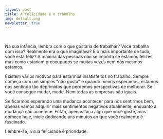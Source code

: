 ```yaml
---
layout: post
title: A felicidade e o trabalho
img: default.png
newsletter: true
---
```


<br/>

Na sua infância, lembra com o que gostaria de trabalhar? Você trabalha com isso? Realmente era o que imaginava? E o mais importante de tudo, você está feliz? A maioria das pessoas não se importa se estamos felizes, mas como estariam preocupados se muitas vezes nem nós mesmos estamos. 

Existem vários motivos para estarmos insatisfeitos no trabalho. Sempre começa com um simples "não gosto" e quando menos esperamos, estamos nos sentindo tão deprimidos que perdemos perspectivas de melhorar. Se você conseguir mudar, mude. Nem todas as empresas são iguais. 

Se ficarmos esperando uma mudança acontecer para nos sentirmos bem, apenas vamos adquirir mais sentimentos negativos atualmente, enquanto a mudança não acontece. Então, apenas faça algo que você goste, mas comece hoje, inicie dedicando uns minutos ao que você realmente é fascinado. 

Lembre-se, a sua felicidade é prioridade.


<br/>
